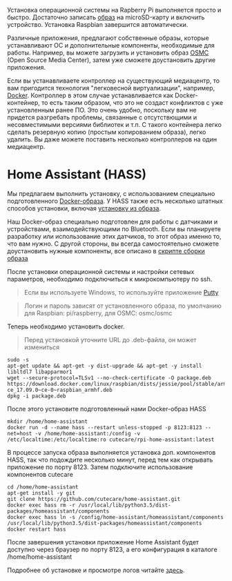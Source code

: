 Установка операционной системы на Rapberry Pi выполняется просто и быстро. 
Достаточно записать [образ](https://www.raspberrypi.org/downloads/raspbian/) на microSD-карту и включить устройство.
Установка Raspbian завершится автоматически.

Различные приложения, предлагают собственные образы, которые устанавливают ОС и дополнительные компоненты, необходимые для работы. 
Например, вы можете загрузить и установить образ [OSMC](https://osmc.tv/download/) (Open Source Media Center), затем уже сможете доустановить другие приложения.

Если вы устанавливаете контроллер на существующий медиацентр, то вам пригодится технология "легковесной виртуализации", например, [Docker](https://www.docker.com/). Контроллер в этом случае устанавливается как Docker-контейнер, то есть таким образом, что это не создаст конфликтов с уже установленным ранее ПО. Это очень удобно, поскольку вам не придется разгребать проблемы, связанные с отсутствющими и несовместимыми версиями библиотек и т.п. С такого контейнера легко сделать резервную копию (простым копированием образа), легко удалить. Вы даже можете поставить несколько контроллеров на один медиацентр.

# Home Assistant (HASS)

Мы предлагаем выполнить установку, с использованием специально подготовленного [Docker-образа](https://hub.docker.com/r/cutecare/rpi-home-assistant/). У HASS также есть несколько штатных способов установки, включая [установку из образа](https://home-assistant.io/hassio/installation/).

Наш Docker-образ специально подготовлен для работы с датчиками и устройствами, взаимодействующими по Bluetooth.
Если вы планируете разработку или использование этих датчиков, то этот образ именно то, что вам нужно. 
С другой стороны, вы всегда самостоятельно сможете доустановить нужные компоненты, все описано в [скрипте сборки образа](https://github.com/cutecare/rpi-home-assistant/blob/master/build.sh)

После установки операционной системы и настройки сетевых параметров, необходимо подключиться к микрокомпьютеру по ssh. 

> Если вы используете Windows, то используйте приложение [Putty](http://www.putty.org/)

> Логин и пароль зависят от установленного образа, по умолчанию для Raspbian: pi/raspberry, для OSMC: osmc/osmc

Теперь необходимо установить docker.

> Перед установкой уточните URL до .deb-файла, он может измениться

```
sudo -s
apt-get update && apt-get -y dist-upgrade && apt-get -y install libltdl7 libapparmor1
wget --secure-protocol=TLSv1 --no-check-certificate -O package.deb https://download.docker.com/linux/raspbian/dists/jessie/pool/stable/armhf/docker-ce_17.09.0~ce-0~raspbian_armhf.deb
dpkg -i package.deb
```

После этого установите подготовленный нами Docker-образ HASS

```
mkdir /home/home-assistant
docker run -d --name hass --restart unless-stopped -p 8123:8123 --net=host -v /home/home-assistant:/config -v /etc/localtime:/etc/localtime:ro cutecare/rpi-home-assistant:latest
```

В процессе запуска образа выполняется установка доп. компонентов HASS, так что подождите несколько минут, перед тем как открывать приложение по порту 8123. Затем подключите использование компонентов cutecare

```
cd /home/home-assistant
apt-get install -y git
git clone https://github.com/cutecare/home-assistant.git
docker exec hass rm -r /usr/local/lib/python3.5/dist-packages/homeassistant/components
docker exec hass ln -s /config/home-assistant/homeassistant/components /usr/local/lib/python3.5/dist-packages/homeassistant/components
docker restart hass
```

После завершения установки приложение Home Assistant будет доступно через браузер по порту 8123, а его конфигурация в каталоге /home/home-assistant

Подробнее об установке и просмотре логов читайте [здесь](https://github.com/cutecare/rpi-home-assistant).

